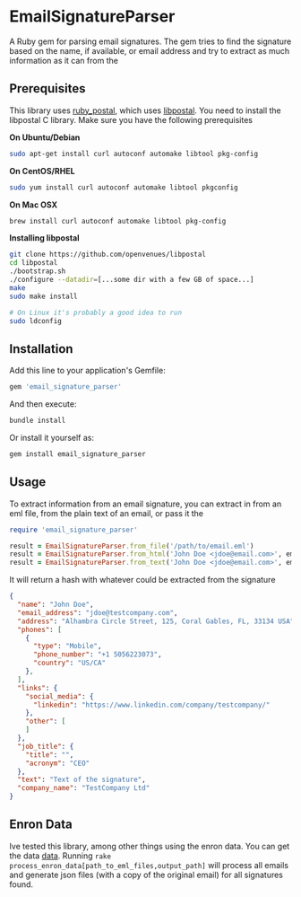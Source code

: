 # EmailSignatureParser

A Ruby gem for parsing email signatures. The gem tries to find the signature based on the name, if available, or email address and try to extract as much information as it can from the 

## Prerequisites

This library uses [ruby_postal](https://github.com/openvenues/ruby_postal), which uses [libpostal](https://github.com/openvenues/libpostal). You need to install the libpostal C library. Make sure you have the following prerequisites

**On Ubuntu/Debian**

```bash
sudo apt-get install curl autoconf automake libtool pkg-config
```

**On CentOS/RHEL**

```bash
sudo yum install curl autoconf automake libtool pkgconfig
```

**On Mac OSX**

```bash
brew install curl autoconf automake libtool pkg-config
```

**Installing libpostal**

```bash
git clone https://github.com/openvenues/libpostal
cd libpostal
./bootstrap.sh
./configure --datadir=[...some dir with a few GB of space...]
make
sudo make install

# On Linux it's probably a good idea to run
sudo ldconfig
```

## Installation

Add this line to your application's Gemfile:

```ruby
gem 'email_signature_parser'
```

And then execute:

```bash
bundle install
```

Or install it yourself as:

```bash
gem install email_signature_parser
```

## Usage

To extract information from an email signature, you can extract in from an eml file, from the plain text of an email, or pass it the 

```ruby
require 'email_signature_parser'

result = EmailSignatureParser.from_file('/path/to/email.eml')
result = EmailSignatureParser.from_html('John Doe <jdoe@email.com>', email_body_html)
result = EmailSignatureParser.from_text('John Doe <jdoe@email.com>', email_text)
```

It will return a hash with whatever could be extracted from the signature

```json
{
  "name": "John Doe",
  "email_address": "jdoe@testcompany.com",
  "address": "Alhambra Circle Street, 125, Coral Gables, FL, 33134 USA",
  "phones": [
    {
      "type": "Mobile",
      "phone_number": "+1 5056223073",
      "country": "US/CA"
    },
  ],
  "links": {
    "social_media": {
      "linkedin": "https://www.linkedin.com/company/testcompany/"
    },
    "other": [
    ]
  },
  "job_title": {
    "title": "",
    "acronym": "CEO"
  },
  "text": "Text of the signature",
  "company_name": "TestCompany Ltd"
}
```

## Enron Data

Ive tested this library, among other things using the enron data. You can get the data [data](https://www.cs.cmu.edu/~enron/). Running `rake process_enron_data[path_to_eml_files,output_path]` will process all emails and generate json files (with a copy of the original email) for all signatures found.
